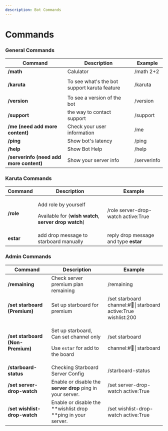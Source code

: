 ```yaml
---
description: Bot Commands
---
```


# Commands

### General Commands

| Command                                              | Description                                  | Example     |
| ---------------------------------------------------- | -------------------------------------------- | ----------- |
| **/math**                                            | Calulator                                    | /math 2+2   |
| <p><strong>/karuta</strong><br><strong></strong></p> | To see what's the bot support karuta feature | /karuta     |
| **/version**                                         | To see a version of the bot                  | /version    |
| **/support**                                         | the way to contact support                   | /support    |
| **/me (need add more content)**                      | Check your user information                  | /me         |
| **/ping**                                            | Show bot's latency                           | /ping       |
| **/help**                                            | Show Bot Help                                | /help       |
| **/serverinfo (need add more content)**              | Show your server info                        | /serverinfo |

### Karuta Commands

| Command   | Description                                                                                                       | Example                               |
| --------- | ----------------------------------------------------------------------------------------------------------------- | ------------------------------------- |
| **/role** | <p>Add role by yourself</p><p>Available for (<strong>wish watch</strong>, <strong>server drop watch</strong>)</p> | /role server-drop-watch active:True   |
| **estar** | add drop message to starboard manually                                                                            | reply drop message and type **estar** |

### Admin Commands

| Command                          | Description                                                                                     | Example                                                       |
| -------------------------------- | ----------------------------------------------------------------------------------------------- | ------------------------------------------------------------- |
| **/remaining**                   | Check server premium plan remaining                                                             | /remaining                                                    |
| **/set starboard (Premium)**     | Set up starboard for premium                                                                    | /set starboard channel:#🌟│starboard active:True wishlist:200 |
| **/set starboard (Non-Premium)** | <p>Set up starboard, Can set channel only</p><p>Use <code>estar</code> for add to the board</p> | <p>/set starboard </p><p>channel:#🌟│starboard </p>           |
| **/starboard-status**            | Checking Starboard Server Config                                                                | /starboard-status                                             |
| **/set server-drop-watch**       | Enable or disable the **server drop** ping in your server.                                      | /set server-drop-watch active:True                            |
| /**set wishlist-drop-watch**     | Enable or disable the **wishlist drop **ping in your server.                                    | /set wishlist-drop-watch active:True                          |

